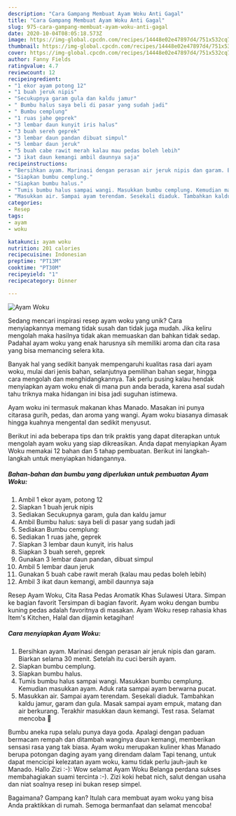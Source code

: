 ```yaml
---
description: "Cara Gampang Membuat Ayam Woku Anti Gagal"
title: "Cara Gampang Membuat Ayam Woku Anti Gagal"
slug: 975-cara-gampang-membuat-ayam-woku-anti-gagal
date: 2020-10-04T08:05:18.573Z
image: https://img-global.cpcdn.com/recipes/14448e02e47897d4/751x532cq70/ayam-woku-foto-resep-utama.jpg
thumbnail: https://img-global.cpcdn.com/recipes/14448e02e47897d4/751x532cq70/ayam-woku-foto-resep-utama.jpg
cover: https://img-global.cpcdn.com/recipes/14448e02e47897d4/751x532cq70/ayam-woku-foto-resep-utama.jpg
author: Fanny Fields
ratingvalue: 4.7
reviewcount: 12
recipeingredient:
- "1 ekor ayam potong 12"
- "1 buah jeruk nipis"
- "Secukupnya garam gula dan kaldu jamur"
- " Bumbu halus saya beli di pasar yang sudah jadi"
- " Bumbu cemplung"
- "1 ruas jahe geprek"
- "3 lembar daun kunyit iris halus"
- "3 buah sereh geprek"
- "3 lembar daun pandan dibuat simpul"
- "5 lembar daun jeruk"
- "5 buah cabe rawit merah kalau mau pedas boleh lebih"
- "3 ikat daun kemangi ambil daunnya saja"
recipeinstructions:
- "Bersihkan ayam. Marinasi dengan perasan air jeruk nipis dan garam. Biarkan selama 30 menit. Setelah itu cuci bersih ayam."
- "Siapkan bumbu cemplung."
- "Siapkan bumbu halus."
- "Tumis bumbu halus sampai wangi. Masukkan bumbu cemplung. Kemudian masukkan ayam. Aduk rata sampai ayam berwarna pucat."
- "Masukkan air. Sampai ayam terendam. Sesekali diaduk. Tambahkan kaldu jamur, garam dan gula. Masak sampai ayam empuk, matang dan air berkurang. Terakhir masukkan daun kemangi. Test rasa. Selamat mencoba 🙏"
categories:
- Resep
tags:
- ayam
- woku

katakunci: ayam woku 
nutrition: 201 calories
recipecuisine: Indonesian
preptime: "PT13M"
cooktime: "PT30M"
recipeyield: "1"
recipecategory: Dinner

---
```



![Ayam Woku](https://img-global.cpcdn.com/recipes/14448e02e47897d4/751x532cq70/ayam-woku-foto-resep-utama.jpg)

Sedang mencari inspirasi resep ayam woku yang unik? Cara menyiapkannya memang tidak susah dan tidak juga mudah. Jika keliru mengolah maka hasilnya tidak akan memuaskan dan bahkan tidak sedap. Padahal ayam woku yang enak harusnya sih memiliki aroma dan cita rasa yang bisa memancing selera kita.

Banyak hal yang sedikit banyak mempengaruhi kualitas rasa dari ayam woku, mulai dari jenis bahan, selanjutnya pemilihan bahan segar, hingga cara mengolah dan menghidangkannya. Tak perlu pusing kalau hendak menyiapkan ayam woku enak di mana pun anda berada, karena asal sudah tahu triknya maka hidangan ini bisa jadi suguhan istimewa.

Ayam woku ini termasuk makanan khas Manado. Masakan ini punya citarasa gurih, pedas, dan aroma yang wangi. Ayam woku biasanya dimasak hingga kuahnya mengental dan sedikit menyusut.


Berikut ini ada beberapa tips dan trik praktis yang dapat diterapkan untuk mengolah ayam woku yang siap dikreasikan. Anda dapat menyiapkan Ayam Woku memakai 12 bahan dan 5 tahap pembuatan. Berikut ini langkah-langkah untuk menyiapkan hidangannya.

<!--inarticleads1-->

##### Bahan-bahan dan bumbu yang diperlukan untuk pembuatan Ayam Woku:

1. Ambil 1 ekor ayam, potong 12
1. Siapkan 1 buah jeruk nipis
1. Sediakan Secukupnya garam, gula dan kaldu jamur
1. Ambil  Bumbu halus: saya beli di pasar yang sudah jadi
1. Sediakan  Bumbu cemplung:
1. Sediakan 1 ruas jahe, geprek
1. Siapkan 3 lembar daun kunyit, iris halus
1. Siapkan 3 buah sereh, geprek
1. Gunakan 3 lembar daun pandan, dibuat simpul
1. Ambil 5 lembar daun jeruk
1. Gunakan 5 buah cabe rawit merah (kalau mau pedas boleh lebih)
1. Ambil 3 ikat daun kemangi, ambil daunnya saja


Resep Ayam Woku, Cita Rasa Pedas Aromatik Khas Sulawesi Utara. Simpan ke bagian favorit Tersimpan di bagian favorit. Ayam woku dengan bumbu kuning pedas adalah favoritnya di masakan. Ayam Woku resep rahasia khas Item&#39;s Kitchen, Halal dan dijamin ketagihan! 

<!--inarticleads2-->

##### Cara menyiapkan Ayam Woku:

1. Bersihkan ayam. Marinasi dengan perasan air jeruk nipis dan garam. Biarkan selama 30 menit. Setelah itu cuci bersih ayam.
1. Siapkan bumbu cemplung.
1. Siapkan bumbu halus.
1. Tumis bumbu halus sampai wangi. Masukkan bumbu cemplung. Kemudian masukkan ayam. Aduk rata sampai ayam berwarna pucat.
1. Masukkan air. Sampai ayam terendam. Sesekali diaduk. Tambahkan kaldu jamur, garam dan gula. Masak sampai ayam empuk, matang dan air berkurang. Terakhir masukkan daun kemangi. Test rasa. Selamat mencoba 🙏


Bumbu aneka rupa selalu punya daya goda. Apalagi dengan paduan bermacam rempah dan ditambah wanginya daun kemangi, memberikan sensasi rasa yang tak biasa. Ayam woku merupakan kuliner khas Manado berupa potongan daging ayam yang direndam dalam Tapi tenang, untuk dapat mencicipi kelezatan ayam woku, kamu tidak perlu jauh-jauh ke Manado. Hallo Zizi :-): Wow selamat Ayam Woku Belanga perdana sukses membahagiakan suami tercinta :-). Zizi koki hebat nich, salut dengan usaha dan niat soalnya resep ini bukan resep simpel. 

Bagaimana? Gampang kan? Itulah cara membuat ayam woku yang bisa Anda praktikkan di rumah. Semoga bermanfaat dan selamat mencoba!
